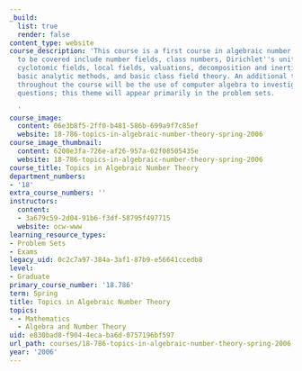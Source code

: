 ```yaml
---
_build:
  list: true
  render: false
content_type: website
course_description: 'This course is a first course in algebraic number theory. Topics
  to be covered include number fields, class numbers, Dirichlet''s units theorem,
  cyclotomic fields, local fields, valuations, decomposition and inertia groups, ramification,
  basic analytic methods, and basic class field theory. An additional theme running
  throughout the course will be the use of computer algebra to investigate number-theoretic
  questions; this theme will appear primarily in the problem sets.

  '
course_image:
  content: 06e3b8f5-2ff0-b481-586b-699a9f7c85ef
  website: 18-786-topics-in-algebraic-number-theory-spring-2006
course_image_thumbnail:
  content: 6200e3fa-726e-af26-957a-02f08505435e
  website: 18-786-topics-in-algebraic-number-theory-spring-2006
course_title: Topics in Algebraic Number Theory
department_numbers:
- '18'
extra_course_numbers: ''
instructors:
  content:
  - 3a679c59-2d04-91b6-f3df-58795f497715
  website: ocw-www
learning_resource_types:
- Problem Sets
- Exams
legacy_uid: 0c2c7a97-384a-3af1-87b9-e56641ccedb8
level:
- Graduate
primary_course_number: '18.786'
term: Spring
title: Topics in Algebraic Number Theory
topics:
- - Mathematics
  - Algebra and Number Theory
uid: e830bad8-f904-4eca-ba6d-0757196bf597
url_path: courses/18-786-topics-in-algebraic-number-theory-spring-2006
year: '2006'
---
```

